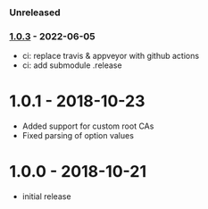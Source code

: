 
### Unreleased

### [1.0.3] - 2022-06-05

- ci: replace travis & appveyor with github actions
- ci: add submodule .release


# 1.0.1 - 2018-10-23

- Added support for custom root CAs
- Fixed parsing of option values

# 1.0.0 - 2018-10-21

- initial release


[1.0.3]: https://github.com/haraka/haraka-plugin-auth-imap/releases/tag/1.0.3
